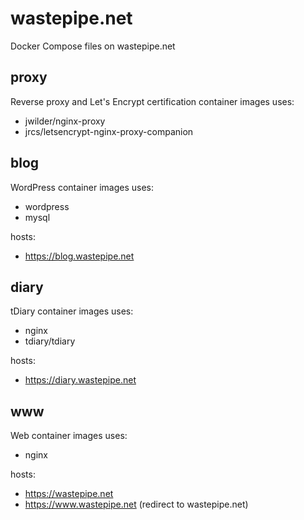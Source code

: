# wastepipe.net
Docker Compose files on wastepipe.net

## proxy
Reverse proxy and Let's Encrypt certification container images uses:

* jwilder/nginx-proxy
* jrcs/letsencrypt-nginx-proxy-companion

## blog
WordPress container images uses:

* wordpress
* mysql

hosts:
* <https://blog.wastepipe.net>

## diary
tDiary container images uses:

* nginx
* tdiary/tdiary

hosts:
* <https://diary.wastepipe.net>

## www
Web container images uses:

* nginx

hosts:
* <https://wastepipe.net>
* <https://www.wastepipe.net> (redirect to wastepipe.net)
